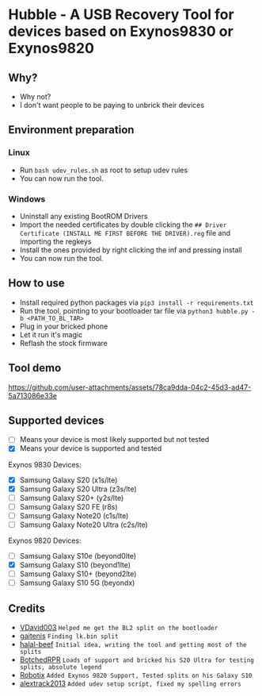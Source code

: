 # Hubble - A USB Recovery Tool for devices based on Exynos9830 or Exynos9820

## Why?
 - Why not?
 - I don't want people to be paying to unbrick their devices

## Environment preparation

### Linux

- Run ```bash udev_rules.sh``` as root to setup udev rules
- You can now run the tool.

### Windows

- Uninstall any existing BootROM Drivers
- Import the needed certificates by double clicking the ```## Driver Certificate (INSTALL ME FIRST BEFORE THE DRIVER).reg``` file and importing the regkeys
- Install the ones provided by right clicking the inf and pressing install
- You can now run the tool.

## How to use
 - Install required python packages via ```pip3 install -r requirements.txt```
 - Run the tool, pointing to your bootloader tar file via ```python3 hubble.py -b <PATH_TO_BL_TAR>```
 - Plug in your bricked phone
 - Let it run it's magic
 - Reflash the stock firmware

## Tool demo

https://github.com/user-attachments/assets/78ca9dda-04c2-45d3-ad47-5a713086e33e

## Supported devices

 - [ ] Means your device is most likely supported but not tested
 - [x] Means your device is supported and tested

Exynos 9830 Devices:

 - [x] Samsung Galaxy S20 (x1s/lte)
 - [x] Samsung Galaxy S20 Ultra (z3s/lte)
 - [ ] Samsung Galaxy S20+ (y2s/lte)
 - [ ] Samsung Galaxy S20 FE (r8s)
 - [ ] Samsung Galaxy Note20 (c1s/lte)
 - [ ] Samsung Galaxy Note20 Ultra (c2s/lte)

Exynos 9820 Devices:

 - [ ] Samsung Galaxy S10e (beyond0lte)
 - [x] Samsung Galaxy S10 (beyond1lte)
 - [ ] Samsung Galaxy S10+ (beyond2lte)
 - [ ] Samsung Galaxy S10 5G (beyondx)

## Credits
 - [VDavid003](https://github.com/vdavid003) ```Helped me get the BL2 split on the bootloader```
 - [gaitenis](https://xdaforums.com/m/gaitenis.13049039) ```Finding lk.bin split```
 - [halal-beef](https://github.com/halal-beef) ```Initial idea, writing the tool and getting most of the splits```
 - [BotchedRPR](https://github.com/BotchedRPR) ```Loads of support and bricked his S20 Ultra for testing splits, absolute legend```
 - [Robotix](https://github.com/Robotix22) ```Added Exynos 9820 Support, Tested splits on his Galaxy S10```
 - [alextrack2013](https://github.com/alextrack2013) ```Added udev setup script, fixed my spelling errors```
